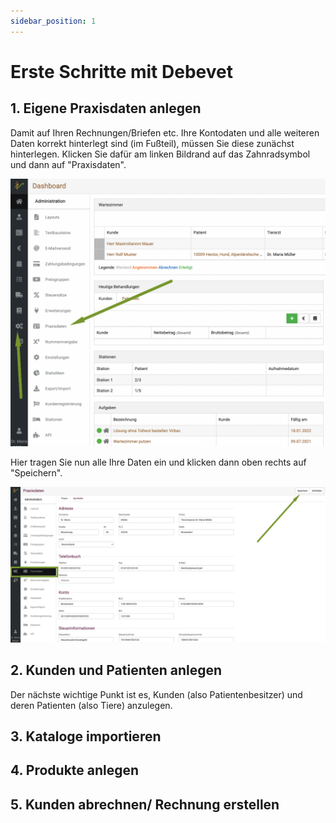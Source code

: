 ```yaml
---
sidebar_position: 1
---
```


# Erste Schritte mit Debevet

## 1. Eigene Praxisdaten anlegen   

Damit auf Ihren Rechnungen/Briefen etc.  Ihre Kontodaten und alle weiteren Daten korrekt hinterlegt sind (im Fußteil), müssen Sie diese 
zunächst hinterlegen. Klicken Sie dafür am linken Bildrand auf das Zahnradsymbol und dann auf "Praxisdaten".  

![](../static/img/ersteschritte/praxisdaten_anlegen1.png)    

Hier tragen Sie nun alle Ihre Daten ein und klicken dann oben rechts auf "Speichern".  
  
![](../static/img/ersteschritte/praxisdaten_anlegen2.png)  

## 2. Kunden und Patienten anlegen    

Der nächste wichtige Punkt ist es, Kunden (also Patientenbesitzer) und deren Patienten (also Tiere) anzulegen.


## 3. Kataloge importieren 
## 4. Produkte anlegen
## 5. Kunden abrechnen/ Rechnung erstellen
## 